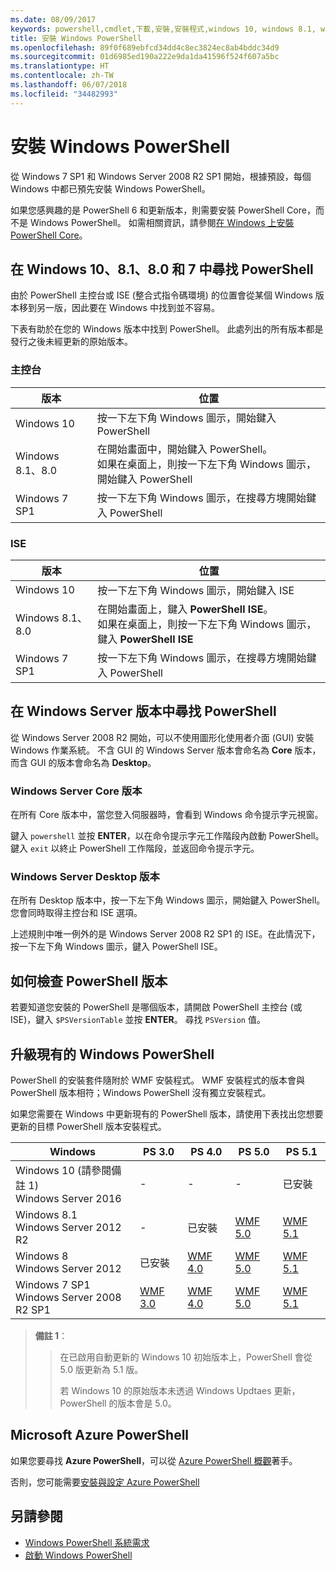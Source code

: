 ```yaml
---
ms.date: 08/09/2017
keywords: powershell,cmdlet,下載,安裝,安裝程式,windows 10, windows 8.1, windows 8.0,windows 7
title: 安裝 Windows PowerShell
ms.openlocfilehash: 89f0f689ebfcd34dd4c8ec3824ec8ab4bddc34d9
ms.sourcegitcommit: 01d6985ed190a222e9da1da41596f524f607a5bc
ms.translationtype: HT
ms.contentlocale: zh-TW
ms.lasthandoff: 06/07/2018
ms.locfileid: "34482993"
---
```

# <a name="installing-windows-powershell"></a>安裝 Windows PowerShell
從 Windows 7 SP1 和 Windows Server 2008 R2 SP1 開始，根據預設，每個 Windows 中都已預先安裝 Windows PowerShell。

如果您感興趣的是 PowerShell 6 和更新版本，則需要安裝 PowerShell Core，而不是 Windows PowerShell。 如需相關資訊，請參閱[在 Windows 上安裝 PowerShell Core](Installing-PowerShell-Core-on-Windows.md)。

## <a name="finding-powershell-in-windows-10-81-80-and-7"></a>在 Windows 10、8.1、8.0 和 7 中尋找 PowerShell

由於 PowerShell 主控台或 ISE (整合式指令碼環境) 的位置會從某個 Windows 版本移到另一版，因此要在 Windows 中找到並不容易。

下表有助於在您的 Windows 版本中找到 PowerShell。
此處列出的所有版本都是發行之後未經更新的原始版本。

### <a name="for-console"></a>主控台

版本 | 位置
-- | --
Windows 10 | 按一下左下角 Windows 圖示，開始鍵入 PowerShell
Windows 8.1、8.0 | 在開始畫面中，開始鍵入 PowerShell。<br/>如果在桌面上，則按一下左下角 Windows 圖示，開始鍵入 PowerShell
Windows 7 SP1 | 按一下左下角 Windows 圖示，在搜尋方塊開始鍵入 PowerShell

### <a name="for-ise"></a>ISE

版本 | 位置
-- | --
Windows 10 | 按一下左下角 Windows 圖示，開始鍵入 ISE
Windows 8.1、8.0 | 在開始畫面上，鍵入 **PowerShell ISE**。<br/>如果在桌面上，則按一下左下角 Windows 圖示，鍵入 **PowerShell ISE**
Windows 7 SP1 | 按一下左下角 Windows 圖示，在搜尋方塊開始鍵入 PowerShell

## <a name="finding-powershell-in-windows-server-versions"></a>在 Windows Server 版本中尋找 PowerShell

從 Windows Server 2008 R2 開始，可以不使用圖形化使用者介面 (GUI) 安裝 Windows 作業系統。
不含 GUI 的 Windows Server 版本會命名為 **Core** 版本，而含 GUI 的版本會命名為 **Desktop**。

### <a name="windows-server-core-editions"></a>Windows Server Core 版本

在所有 Core 版本中，當您登入伺服器時，會看到 Windows 命令提示字元視窗。

鍵入 `powershell` 並按 **ENTER**，以在命令提示字元工作階段內啟動 PowerShell。
鍵入 `exit` 以終止 PowerShell 工作階段，並返回命令提示字元。

### <a name="windows-server-desktop-editions"></a>Windows Server Desktop 版本

在所有 Desktop 版本中，按一下左下角 Windows 圖示，開始鍵入 PowerShell。
您會同時取得主控台和 ISE 選項。

上述規則中唯一例外的是 Windows Server 2008 R2 SP1 的 ISE。在此情況下，按一下左下角 Windows 圖示，鍵入 PowerShell ISE。

## <a name="how-to-check-the-version-of-powershell"></a>如何檢查 PowerShell 版本

若要知道您安裝的 PowerShell 是哪個版本，請開啟 PowerShell 主控台 (或 ISE)，鍵入 `$PSVersionTable` 並按 **ENTER**。 尋找 `PSVersion` 值。

## <a name="upgrading-existing-windows-powershell"></a>升級現有的 Windows PowerShell

PowerShell 的安裝套件隨附於 WMF 安裝程式。
WMF 安裝程式的版本會與 PowerShell 版本相符；Windows PowerShell 沒有獨立安裝程式。

如果您需要在 Windows 中更新現有的 PowerShell 版本，請使用下表找出您想要更新的目標 PowerShell 版本安裝程式。

Windows | PS 3.0 | PS 4.0 | PS 5.0 | PS 5.1 |
--|--|--|--|--|
Windows 10 (請參閱備註 1)<br/>Windows Server 2016 | - | - | - | 已安裝
Windows 8.1<br/>Windows Server 2012 R2 | - | 已安裝 | [WMF 5.0](https://www.microsoft.com/en-us/download/details.aspx?id=50395) | [WMF 5.1](https://www.microsoft.com/en-us/download/details.aspx?id=54616)
Windows 8<br/>Windows Server 2012 | 已安裝 | [WMF 4.0](https://www.microsoft.com/en-us/download/details.aspx?id=40855) | [WMF 5.0](https://www.microsoft.com/en-us/download/details.aspx?id=50395) | [WMF 5.1](https://www.microsoft.com/en-us/download/details.aspx?id=54616)
Windows 7 SP1<br/>Windows Server 2008 R2 SP1 | [WMF 3.0](https://www.microsoft.com/en-us/download/details.aspx?id=34595) | [WMF 4.0](https://www.microsoft.com/en-us/download/details.aspx?id=40855) | [WMF 5.0](https://www.microsoft.com/en-us/download/details.aspx?id=50395) | [WMF 5.1](https://www.microsoft.com/en-us/download/details.aspx?id=54616)

> **備註 1**：
  >>
  >> 在已啟用自動更新的 Windows 10 初始版本上，PowerShell 會從 5.0 版更新為 5.1 版。
  >>
  >> 若 Windows 10 的原始版本未透過 Windows Updtaes 更新，PowerShell 的版本會是 5.0。

## <a name="need-azure-powershell"></a>Microsoft Azure PowerShell

如果您要尋找 **Azure PowerShell**，可以從 [Azure PowerShell 概觀](https://docs.microsoft.com/powershell/azure)著手。

否則，您可能需要[安裝與設定 Azure PowerShell](https://docs.microsoft.com/powershell/azure/install-azurerm-ps)

## <a name="see-also"></a>另請參閱

- [Windows PowerShell 系統需求](Windows-PowerShell-System-Requirements.md)
- [啟動 Windows PowerShell](Starting-Windows-PowerShell.md)
